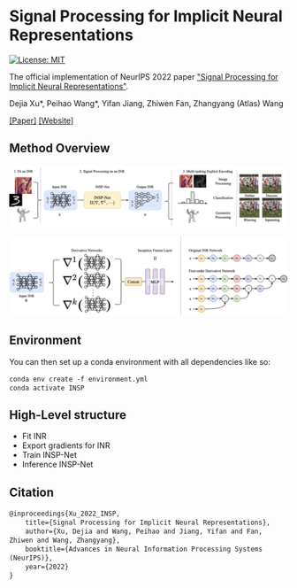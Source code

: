 # Signal Processing for Implicit Neural Representations

[![License: MIT](https://img.shields.io/badge/License-MIT-green.svg)](https://opensource.org/licenses/MIT)

The official implementation of NeurIPS 2022 paper ["Signal Processing for Implicit Neural Representations"]().

Dejia Xu*, Peihao Wang*, Yifan Jiang, Zhiwen Fan, Zhangyang (Atlas) Wang

[[Paper]]() [[Website]](https://vita-group.github.io/INSP)

## Method Overview

![](./docs/static/media/overview.e47f8ec0149b9912e940.png)

![](./docs/static/media/framework.0c59d0c8b8386b9f7f45.png)

## Environment

You can then set up a conda environment with all dependencies like so:

```
conda env create -f environment.yml
conda activate INSP
```

## High-Level structure

- Fit INR
- Export gradients for INR
- Train INSP-Net
- Inference INSP-Net

## Citation

```
@inproceedings{Xu_2022_INSP,
    title={Signal Processing for Implicit Neural Representations},
    author={Xu, Dejia and Wang, Peihao and Jiang, Yifan and Fan, Zhiwen and Wang, Zhangyang},
    booktitle={Advances in Neural Information Processing Systems (NeurIPS)},
    year={2022}
}
```

